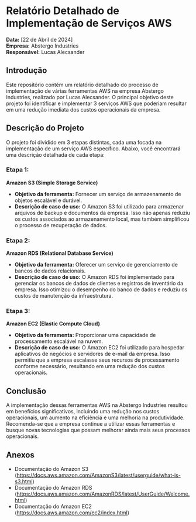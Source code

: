 # Relatório Detalhado de Implementação de Serviços AWS

**Data:** [22 de Abril de 2024]  
**Empresa:** Abstergo Industries  
**Responsável:** Lucas Alecsander

## Introdução
Este repositório contém um relatório detalhado do processo de implementação de várias ferramentas AWS na empresa Abstergo Industries, realizado por Lucas Alecsander. O principal objetivo deste projeto foi identificar e implementar 3 serviços AWS que poderiam resultar em uma redução imediata dos custos operacionais da empresa.

## Descrição do Projeto
O projeto foi dividido em 3 etapas distintas, cada uma focada na implementação de um serviço AWS específico. Abaixo, você encontrará uma descrição detalhada de cada etapa:

### Etapa 1:
**Amazon S3 (Simple Storage Service)**

  - **Objetivo da ferramenta:** Fornecer um serviço de armazenamento de objetos escalável e durável.
  - **Descrição de caso de uso:** O Amazon S3 foi utilizado para armazenar arquivos de backup e documentos da empresa. Isso não apenas reduziu os custos associados ao armazenamento local, mas também simplificou o processo de recuperação de dados.

### Etapa 2:
**Amazon RDS (Relational Database Service)**
  - **Objetivo da ferramenta:** Oferecer um serviço de gerenciamento de bancos de dados relacionais.
  - **Descrição de caso de uso:** O Amazon RDS foi implementado para gerenciar os bancos de dados de clientes e registros de inventário da empresa. Isso otimizou o desempenho do banco de dados e reduziu os custos de manutenção da infraestrutura.

### Etapa 3:
**Amazon EC2 (Elastic Compute Cloud)**
  - **Objetivo da ferramenta:** Proporcionar uma capacidade de processamento escalável na nuvem.
  - **Descrição de caso de uso:** O Amazon EC2 foi utilizado para hospedar aplicativos de negócios e servidores de e-mail da empresa. Isso permitiu que a empresa escalasse seus recursos de processamento conforme necessário, resultando em uma redução dos custos operacionais.

## Conclusão
A implementação dessas ferramentas AWS na Abstergo Industries resultou em benefícios significativos, incluindo uma redução nos custos operacionais, um aumento na eficiência e uma melhoria na produtividade. Recomenda-se que a empresa continue a utilizar essas ferramentas e busque novas tecnologias que possam melhorar ainda mais seus processos operacionais.

## Anexos
- Documentação do Amazon S3
 (https://docs.aws.amazon.com/AmazonS3/latest/userguide/what-is-s3.html)
- Documentação do Amazon RDS 
(https://docs.aws.amazon.com/AmazonRDS/latest/UserGuide/Welcome.html)
- Documentação do Amazon EC2 
(https://docs.aws.amazon.com/ec2/index.html)